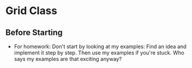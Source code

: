 Grid Class
==========

Before Starting
---------------

* For homework: Don't start by looking at my examples: Find an idea and implement it step by step. Then use my examples if you're stuck. Who says my examples are that exciting anyway?